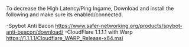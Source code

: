 To decrease the High Latency/Ping Ingame, Download and install the following and make sure its enabled/connected.

-Spybot Anti Bacon
https://www.safer-networking.org/products/spybot-anti-beacon/download/
-CloudFlare 1.1.1.1 with Warp
https://1.1.1.1/Cloudflare_WARP_Release-x64.msi
